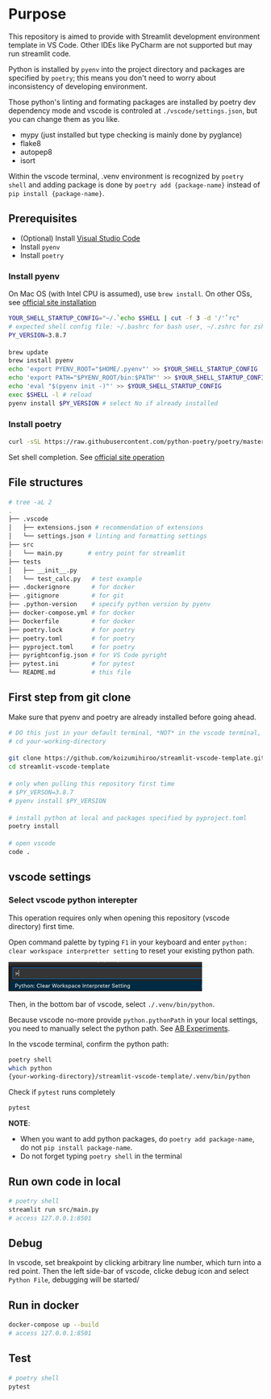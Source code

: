 # Purpose

This repository is aimed to provide with Streamlit development environment template in VS Code.
Other IDEs like PyCharm are not supported but may run streamlit code.

Python is installed by `pyenv` into the project directory and packages are specified by `poetry`; this means you don't need to worry about inconsistency of developing environment.


Those python's linting and formating packages are installed by poetry dev dependency mode and vscode is controled at `./vscode/settings.json`, but you can change them as you like.

- mypy (just installed but type checking is mainly done by pyglance)
- flake8
- autopep8
- isort

Within the vscode terminal, .venv environment is recognized by `poetry shell` and adding package is done by `poetry add {package-name}` instead of `pip install {package-name}`.

## Prerequisites

- (Optional) Install [Visual Studio Code](https://code.visualstudio.com/download)
- Install `pyenv`
- Install `poetry`

### Install pyenv

On Mac OS (with Intel CPU is assumed), use `brew install`. On other OSs, see [official site installation](https://github.com/pyenv/pyenv#installation)

```sh
YOUR_SHELL_STARTUP_CONFIG="~/.`echo $SHELL | cut -f 3 -d '/'`rc"
# expected shell config file: ~/.bashrc for bash user, ~/.zshrc for zsh user
PY_VERSION=3.8.7

brew update
brew install pyenv
echo 'export PYENV_ROOT="$HOME/.pyenv"' >> $YOUR_SHELL_STARTUP_CONFIG
echo 'export PATH="$PYENV_ROOT/bin:$PATH"' >> $YOUR_SHELL_STARTUP_CONFIG
echo 'eval "$(pyenv init -)"' >> $YOUR_SHELL_STARTUP_CONFIG
exec $SHELL -l # reload
pyenv install $PY_VERSION # select No if already installed
```

### Install poetry

```sh
curl -sSL https://raw.githubusercontent.com/python-poetry/poetry/master/get-poetry.py | python -
```

Set shell completion. See [official site operation](https://python-poetry.org/docs/#enable-tab-completion-for-bash-fish-or-zsh)

## File structures

```sh
# tree -aL 2
.
├── .vscode
│   ├── extensions.json # recommendation of extensions
│   └── settings.json # linting and formatting settings
├── src
│   └── main.py       # entry point for streamlit
├── tests
│   ├── __init__.py
│   └── test_calc.py   # test example
├── .dockerignore      # for docker
├── .gitignore         # for git
├── .python-version    # specify python version by pyenv
├── docker-compose.yml # for docker
├── Dockerfile         # for docker
├── poetry.lock        # for poetry
├── poetry.toml        # for poetry
├── pyproject.toml     # for poetry
├── pyrightconfig.json # for VS Code pyright
├── pytest.ini         # for pytest
└── README.md          # this file

```

## First step from git clone

Make sure that pyenv and poetry are already installed before going ahead.

```sh
# DO this just in your default terminal, *NOT* in the vscode terminal,
# cd your-working-directory

git clone https://github.com/koizumihiroo/streamlit-vscode-template.git
cd streamlit-vscode-template

# only when pulling this repository first time
# $PY_VERSON=3.8.7 
# pyenv install $PY_VERSION 

# install python at local and packages specified by pyproject.toml
poetry install

# open vscode 
code .
```

## vscode settings

### Select vscode python interepter

This operation requires only when opening this repository (vscode directory) first time.

Open command palette by typing `F1` in your keyboard and enter `python: clear workspace interpretter setting` to reset your existing python path.

![command palette](docs/clear-interpreter.png)

Then, in the bottom bar of vscode, select `./.venv/bin/python`.

Because vscode no-more provide `python.pythonPath` in your local settings, you need to manually select the python path. See [AB Experiments](https://github.com/microsoft/vscode-python/wiki/AB-Experiments).

In the vscode terminal, confirm the python path:

```sh
poetry shell
which python
{your-working-directory}/streamlit-vscode-template/.venv/bin/python
```

Check if `pytest` runs completely

```sh
pytest
```

**NOTE**:

- When you want to add python packages, do `poetry add package-name`, do not `pip install package-name`.
- Do not forget typing `poetry shell` in the terminal

## Run own code in local

```sh
# poetry shell
streamlit run src/main.py 
# access 127.0.0.1:8501
```

## Debug

In vscode, set breakpoint by clicking arbitrary line number, which turn into a red point. Then the left side-bar of vscode, clicke debug icon and select `Python File`, debugging will be started/

## Run in docker

```sh
docker-compose up --build
# access 127.0.0.1:8501
```

## Test

```sh
# poetry shell
pytest
```
